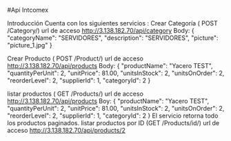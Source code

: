 #Api Intcomex

Introducción
Cuenta con los siguientes servicios :
Crear Categoría ( POST /Category/) 
url de acceso http://3.138.182.70/api/category
Body: { "categoryName": "SERVIDORES", "description": "SERVIDORES", "picture": "picture_1.jpg" }

Crear Producto ( POST /Product/) url de acceso
http://3.138.182.70/api/products
Body: { "productName": "Yacero TEST", "quantityPerUnit": 2, "unitPrice": 81.00, "unitsInStock": 2, "unitsOnOrder": 2,
"reorderLevel": 2, "supplierId": 1, "categoryId": 2 }

listar productos ( GET /Products/) url de acceso
http://3.138.182.70/api/products
Boy: { "productName": "Yacero TEST", "quantityPerUnit": 2, "unitPrice": 81.00, "unitsInStock": 2, "unitsOnOrder": 2, "reorderLevel": 2, "supplierId": 1, "categoryId": 2 }
El servicio retorna todo los productos paginados.
listar productos por ID (GET /Products/id/) url de acceso
http://3.138.182.70/api/products/2
